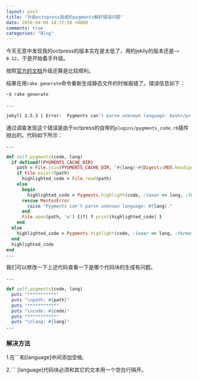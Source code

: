 ```yaml
---
layout: post
title: "升级octopress造成的pygments解析错误问题"
date: 2016-04-09 18:37:59 +0800
comments: true
categories: "Blog"
---
```

今天无意中发现我的octpress的版本实在是太低了，用的jeklly的版本还是`~> 0.12`，于是开始着手升级。

按照[官方的文档](http://octopress.org/docs/updating/)升级还算是比较顺利。

结果在用`rake generate`命令重新生成静态文件的时候报错了。错误信息如下：

``` bash 错误信息
~$ rake generate

...

jekyll 2.5.3 | Error:  Pygments can't parse unknown language: bash</p>.

```

通过调查发现这个错误是由于octpress的自带的`plugins/pygments_code.rb`插件抛出的。代码如下所示：

``` ruby plugins/pygments_code.rb
...

def self.pygments(code, lang)
  if defined?(PYGMENTS_CACHE_DIR)
    path = File.join(PYGMENTS_CACHE_DIR, "#{lang}-#{Digest::MD5.hexdigest(code)}.html")
    if File.exist?(path)
      highlighted_code = File.read(path)
    else
      begin
        highlighted_code = Pygments.highlight(code, :lexer => lang, :formatter => 'html', :options => {:encoding => 'utf-8', :startinline => true})
      rescue MentosError
        raise "Pygments can't parse unknown language: #{lang}."
      end
      File.open(path, 'w') {|f| f.print(highlighted_code) }
    end
  else
    highlighted_code = Pygments.highlight(code, :lexer => lang, :formatter => 'html', :options => {:encoding => 'utf-8', :startinline => true})
  end
  highlighted_code
end
...
```

我们可以修改一下上述代码查看一下是哪个代码块的生成有问题。

``` ruby 修改过的plugins/pygments_code.rb
...

def self.pygments(code, lang)
  puts "***********"
  puts "\npath: #{path}"
  puts "***********"
  puts "\ncode: #{code}"
  puts "***********"
  puts "\nlang: #{lang}"
...
```

### 解决方法
1.在\`\`\`和[language]中间添加空格;

2.``` [language]代码块必须和其它的文本用一个空白行隔开。
